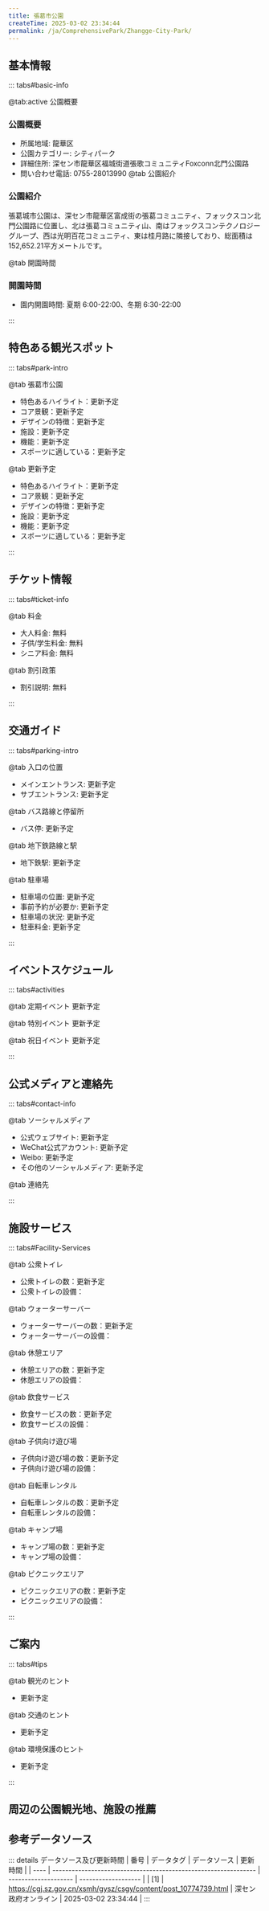 ```yaml
---
title: 張葛市公園
createTime: 2025-03-02 23:34:44
permalink: /ja/ComprehensivePark/Zhangge-City-Park/
---
```



<script setup>
import ImageSwiper from '/.vuepress/theme/components/ImageSwiper.vue'
// 轮播图数据
const swiperItems = [
    {
                link: 'https://cgj.sz.gov.cn/img/4/4005/4005739/10774739.jpg',
                title: '張葛市公園',
                description: '',
                author: '深セン政府オンライン',
                date: '2025/03/03'
                },
  {
                link: 'https://cgj.sz.gov.cn/img/4/4005/4005739/10774739.jpg',
                title: '張葛市公園',
                description: '',
                author: '深セン政府オンライン',
                date: '2025/03/03'
                }
]
// 配置项
const swiperConfig = {
  height: 500,
  showInfo: true
}
</script>
<!-- 轮播图组件 -->
<ImageSwiper :items="swiperItems" :config="swiperConfig" />



## 基本情報

::: tabs#basic-info

@tab:active 公園概要
### 公園概要
- 所属地域: 龍華区
- 公園カテゴリー: シティパーク
- 詳細住所: 深セン市龍華区福城街道張歌コミュニティFoxconn北門公園路
- 問い合わせ電話: 0755-28013990
@tab 公園紹介
### 公園紹介
張葛城市公園は、深セン市龍華区富成街の張葛コミュニティ、フォックスコン北門公園路に位置し、北は張葛コミュニティ山、南はフォックスコンテクノロジーグループ、西は光明百花コミュニティ、東は桂月路に隣接しており、総面積は152,652.21平方メートルです。

@tab 開園時間

### 開園時間
- 園内開園時間: 夏期 6:00-22:00、冬期 6:30-22:00

:::

## 特色ある観光スポット

::: tabs#park-intro

@tab 張葛市公園
<ImageCard
image="https://cgj.sz.gov.cn/images/index20230710_1.png"
    title="張葛市公園"
    description=""
    date=""
    author="深セン政府オンライン"
/>


- 特色あるハイライト：更新予定
- コア景観：更新予定
- デザインの特徴：更新予定
- 施設：更新予定
- 機能：更新予定
- スポーツに適している：更新予定

@tab 更新予定
<ImageCard
image="https://cgj.sz.gov.cn/images/index20230710_1.png"
    title="張葛市公園"
    description=""
    date=""
    author="深セン政府オンライン"
/>


- 特色あるハイライト：更新予定
- コア景観：更新予定
- デザインの特徴：更新予定
- 施設：更新予定
- 機能：更新予定
- スポーツに適している：更新予定

:::

## チケット情報

::: tabs#ticket-info

@tab 料金
- 大人料金: 無料
- 子供/学生料金: 無料
- シニア料金: 無料

@tab 割引政策
- 割引説明: 無料

:::

## 交通ガイド

::: tabs#parking-intro

@tab 入口の位置
- メインエントランス: 更新予定
- サブエントランス: 更新予定

@tab バス路線と停留所
- バス停: 更新予定

@tab 地下鉄路線と駅
- 地下鉄駅: 更新予定

@tab 駐車場
- 駐車場の位置: 更新予定
- 事前予約が必要か: 更新予定
- 駐車場の状況: 更新予定
- 駐車料金: 更新予定

:::

## イベントスケジュール

::: tabs#activities

@tab 定期イベント
更新予定

@tab 特別イベント
更新予定

@tab 祝日イベント
更新予定

:::

## 公式メディアと連絡先

::: tabs#contact-info

@tab ソーシャルメディア
- 公式ウェブサイト: 更新予定
- WeChat公式アカウント: 更新予定
- Weibo: 更新予定
- その他のソーシャルメディア: 更新予定

@tab 連絡先

:::

## 施設サービス

::: tabs#Facility-Services

@tab 公衆トイレ
- 公衆トイレの数：更新予定
- 公衆トイレの設備：

@tab ウォーターサーバー
- ウォーターサーバーの数：更新予定
- ウォーターサーバーの設備：

@tab 休憩エリア
- 休憩エリアの数：更新予定
- 休憩エリアの設備：

@tab 飲食サービス
- 飲食サービスの数：更新予定
- 飲食サービスの設備：

@tab 子供向け遊び場
- 子供向け遊び場の数：更新予定
- 子供向け遊び場の設備：

@tab 自転車レンタル
- 自転車レンタルの数：更新予定
- 自転車レンタルの設備：

@tab キャンプ場
- キャンプ場の数：更新予定
- キャンプ場の設備：

@tab ピクニックエリア
- ピクニックエリアの数：更新予定
- ピクニックエリアの設備：

:::

## ご案内

::: tabs#tips

@tab 観光のヒント
- 更新予定

@tab 交通のヒント
- 更新予定

@tab 環境保護のヒント
- 更新予定

:::

## 周辺の公園観光地、施設の推薦

<CardGrid>
  <ImageCard
        image="http://cgj.sz.gov.cn/img/4/4005/4005740/10774741.png"
        title="張坑井都市公園"
        description="深セン張坑井都市公園は、観湖街の張坑井コミュニティに位置し、面積は99,500平方メートルで、2015年に正式に一般公開されました。張坑井都市公園は生態保護と修復を基本とし、地域文化を継承し、生態科学、レジャー・娯楽、アウトドアフィットネスを融合した総合都市公園です。その設計は敷地の特徴と文化を融合し、“モダン、シンプ"
        href="/ja/ComprehensivePark/Zhangkengjing City Park"
        author="深セン政府オンライン"
        date="2025/01/02"
      />
      <ImageCard
        image="http://cgj.sz.gov.cn/img/4/4005/4005740/10774741.png"
        title="張坑井都市公園"
        description="深セン張坑井都市公園は、観湖街の張坑井コミュニティに位置し、面積は99,500平方メートルで、2015年に正式に一般公開されました。張坑井都市公園は生態保護と修復を基本とし、地域文化を継承し、生態科学、レジャー・娯楽、アウトドアフィットネスを融合した総合都市公園です。その設計は敷地の特徴と文化を融合し、“モダン、シンプ"
        href="/ja/ComprehensivePark/Zhangkengjing City Park"
        author="深セン政府オンライン"
        date="2025/01/02"
      />
    </CardGrid>


## 参考データソース

::: details データソース及び更新時間
| 番号 | データタグ                                                      | データソース         | 更新時間            |
| ---- | --------------------------------------------------------------- | -------------------- | ------------------- |
| [1]  | https://cgj.sz.gov.cn/xsmh/gysz/csgy/content/post_10774739.html | 深セン政府オンライン | 2025-03-02 23:34:44 |
:::

